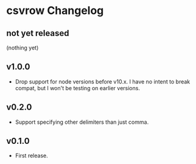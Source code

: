 # csvrow Changelog

## not yet released

(nothing yet)

## v1.0.0

- Drop support for node versions before v10.x. I have no intent to break
  compat, but I won't be testing on earlier versions.

## v0.2.0

- Support specifying other delimiters than just comma.

## v0.1.0

- First release.

